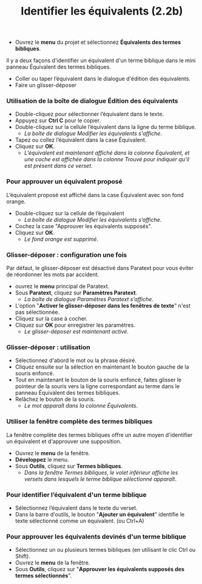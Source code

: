 ﻿---
title: Identifier les équivalents (2.2b)
---
-   Ouvrez le **menu** du projet et sélectionnez **Équivalents des termes bibliques**.

Il y a deux façons d'identifier un équivalent d'un terme biblique dans le mini panneau Équivalent des termes bibliques.

-   Coller ou taper l’équivalent dans le dialogue d'édition des équivalents.
-   Faire un glisser-déposer

### Utilisation de la boîte de dialogue Édition des équivalents

-   Double-cliquez pour sélectionner l’équivalent dans le texte.
-   Appuyez sur **Ctrl C** pour le copier.
-   Double-cliquez sur la cellule l’équivalent dans la ligne du terme biblique.  
    -  *La boîte de dialogue Modifier les équivalents s'affiche*.
-   Tapez ou collez l’équivalent dans la case Équivalent.
-   Cliquez sur **OK**.  
    -  *L’équivalent est maintenant affiché dans la colonne Équivalent, et une coche est affichée dans la colonne Trouvé pour indiquer qu'il est présent dans ce verset*.

### Pour approuver un équivalent proposé

L’équivalent proposé est affiché dans la case Équivalent avec son fond orange.

-   Double-cliquez sur la cellule de l’équivalent
    -  *La boîte de dialogue Modifier les équivalents s’affiche*.
-   Cochez la case "Approuver les équivalents supposés".
-   Cliquez sur **OK**.  
    -  *Le fond orange est supprimé*.


### Glisser-déposer : configuration une fois

Par défaut, le glisser-déposer est désactivé dans Paratext pour vous éviter de réordonner les mots par accident.

-   ouvrez le **menu** principal de Paratext.
-   Sous **Paratext**, cliquez sur **Paramètres Paratext**.  
    -  *La boîte de dialogue Paramètres Paratext s’affiche*.
-   L'option "**Activer le glisser-déposer dans les fenêtres de texte**" n'est pas sélectionnée.
-   Cliquez sur la case à cocher.
-   Cliquez sur **OK** pour enregistrer les paramètres.
    -  *Le glisser-déposer est maintenant activé*.

### Glisser-déposer : utilisation

-   Sélectionnez d'abord le mot ou la phrase désiré.
-   Cliquez ensuite sur la sélection en maintenant le bouton gauche de la souris enfoncé.
-   Tout en maintenant le bouton de la souris enfoncé, faites glisser le pointeur de la souris vers la ligne correspondant au terme dans le panneau Équivalent des termes bibliques.
-   Relâchez le bouton de la souris.  
    -  *Le mot apparaît dans la colonne Équivalents*.

### Utiliser la fenêtre complète des termes bibliques

La fenêtre complète des termes bibliques offre un autre moyen d'identifier un équivalent et d'approuver une supposition.

-   Ouvrez le **menu** de la fenêtre.
-   **Développez** le menu.
-   Sous **Outils**, cliquez sur **Termes bibliques**.  
    -  *Dans la fenêtre Termes bibliques, le volet inférieur affiche les versets dans lesquels le terme biblique sélectionné apparaît*.

### Pour identifier l’équivalent d'un terme biblique

-   Sélectionnez l’équivalent dans le texte du verset.
-   Dans la barre d'outils, le bouton "**Ajouter un équivalent**" identifie le texte sélectionné comme un équivalent. (ou Ctrl+A)

### Pour approuver les équivalents devinés d'un terme biblique

-   Sélectionnez un ou plusieurs termes bibliques (en utilisant le clic Ctrl ou Shift).
-   Ouvrez le **menu** de la fenêtre.
-   Sous **Outils**, cliquez sur "**Approuver les équivalents supposés des termes sélectionnés**".

